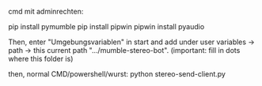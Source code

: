 cmd mit adminrechten:

pip install pymumble
pip install pipwin
pipwin install pyaudio

Then, enter "Umgebungsvariablen" in start and add under user variables -> path -> this current path ".../mumble-stereo-bot". (important: fill in dots where this folder is)

then, normal CMD/powershell/wurst:
python stereo-send-client.py